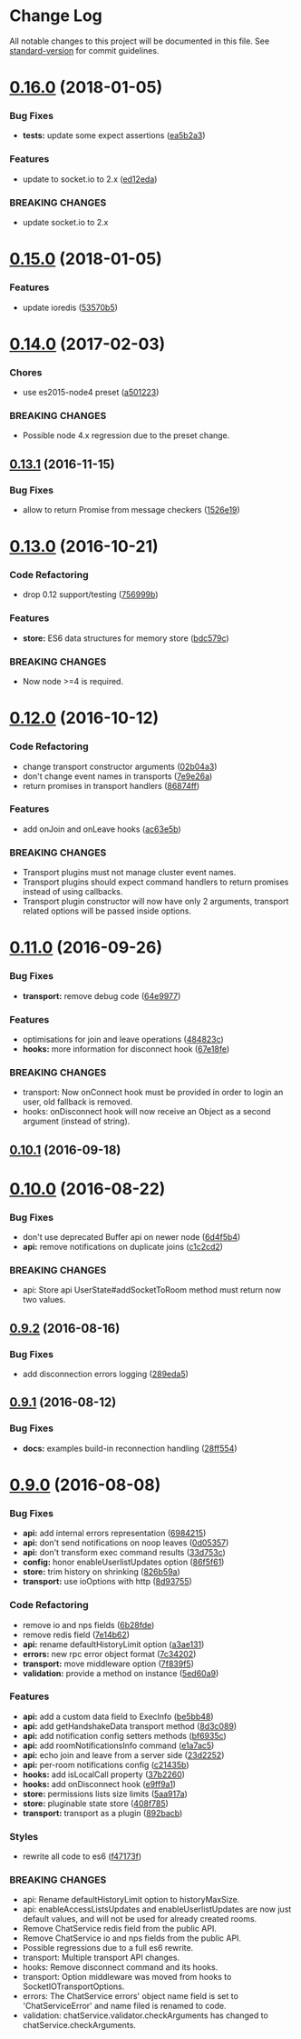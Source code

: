 # Change Log

All notable changes to this project will be documented in this file. See [standard-version](https://github.com/conventional-changelog/standard-version) for commit guidelines.

<a name="0.16.0"></a>
# [0.16.0](https://github.com/an-sh/chat-service/compare/v0.15.0...v0.16.0) (2018-01-05)


### Bug Fixes

* **tests:** update some expect assertions ([ea5b2a3](https://github.com/an-sh/chat-service/commit/ea5b2a3))


### Features

* update to socket.io to 2.x ([ed12eda](https://github.com/an-sh/chat-service/commit/ed12eda))


### BREAKING CHANGES

* update socket.io to 2.x



<a name="0.15.0"></a>
# [0.15.0](https://github.com/an-sh/chat-service/compare/v0.14.0...v0.15.0) (2018-01-05)


### Features

* update ioredis ([53570b5](https://github.com/an-sh/chat-service/commit/53570b5))



<a name="0.14.0"></a>
# [0.14.0](https://github.com/an-sh/chat-service/compare/v0.13.1...v0.14.0) (2017-02-03)


### Chores

* use es2015-node4 preset ([a501223](https://github.com/an-sh/chat-service/commit/a501223))


### BREAKING CHANGES

* Possible node 4.x regression due to the preset change.



<a name="0.13.1"></a>
## [0.13.1](https://github.com/an-sh/chat-service/compare/v0.13.0...v0.13.1) (2016-11-15)


### Bug Fixes

* allow to return Promise from message checkers ([1526e19](https://github.com/an-sh/chat-service/commit/1526e19))



<a name="0.13.0"></a>
# [0.13.0](https://github.com/an-sh/chat-service/compare/v0.12.0...v0.13.0) (2016-10-21)


### Code Refactoring

* drop 0.12 support/testing ([756999b](https://github.com/an-sh/chat-service/commit/756999b))


### Features

* **store:** ES6 data structures for memory store ([bdc579c](https://github.com/an-sh/chat-service/commit/bdc579c))


### BREAKING CHANGES

* Now node >=4 is required.



<a name="0.12.0"></a>
# [0.12.0](https://github.com/an-sh/chat-service/compare/v0.11.0...v0.12.0) (2016-10-12)


### Code Refactoring

* change transport constructor arguments ([02b04a3](https://github.com/an-sh/chat-service/commit/02b04a3))
* don't change event names in transports ([7e9e26a](https://github.com/an-sh/chat-service/commit/7e9e26a))
* return promises in transport handlers ([86874ff](https://github.com/an-sh/chat-service/commit/86874ff))


### Features

* add onJoin and onLeave hooks ([ac63e5b](https://github.com/an-sh/chat-service/commit/ac63e5b))


### BREAKING CHANGES

* Transport plugins must not manage cluster event names.
* Transport plugins should expect command handlers to
return promises instead of using callbacks.
* Transport plugin constructor will now have only 2
arguments, transport related options will be passed inside options.



<a name="0.11.0"></a>
# [0.11.0](https://github.com/an-sh/chat-service/compare/v0.10.1...v0.11.0) (2016-09-26)


### Bug Fixes

* **transport:** remove debug code ([64e9977](https://github.com/an-sh/chat-service/commit/64e9977))


### Features

* optimisations for join and leave operations ([484823c](https://github.com/an-sh/chat-service/commit/484823c))
* **hooks:** more information for disconnect hook ([67e18fe](https://github.com/an-sh/chat-service/commit/67e18fe))


### BREAKING CHANGES

* transport: Now onConnect hook must be provided in order to login
an user, old fallback is removed.
* hooks: onDisconnect hook will now receive an Object as a
second argument (instead of string).



<a name="0.10.1"></a>
## [0.10.1](https://github.com/an-sh/chat-service/compare/v0.10.0...v0.10.1) (2016-09-18)



<a name="0.10.0"></a>
# [0.10.0](https://github.com/an-sh/chat-service/compare/v0.9.2...v0.10.0) (2016-08-22)


### Bug Fixes

* don't use deprecated Buffer api on newer node ([6d4f5b4](https://github.com/an-sh/chat-service/commit/6d4f5b4))
* **api:** remove notifications on duplicate joins ([c1c2cd2](https://github.com/an-sh/chat-service/commit/c1c2cd2))


### BREAKING CHANGES

* api: Store api UserState#addSocketToRoom method must return
now two values.



<a name="0.9.2"></a>
## [0.9.2](https://github.com/an-sh/chat-service/compare/v0.9.1...v0.9.2) (2016-08-16)


### Bug Fixes

* add disconnection errors logging ([289eda5](https://github.com/an-sh/chat-service/commit/289eda5))



<a name="0.9.1"></a>
## [0.9.1](https://github.com/an-sh/chat-service/compare/v0.9.0...v0.9.1) (2016-08-12)


### Bug Fixes

* **docs:** examples build-in reconnection handling ([28ff554](https://github.com/an-sh/chat-service/commit/28ff554))



<a name="0.9.0"></a>
# [0.9.0](https://github.com/an-sh/chat-service/compare/0.8.0...v0.9.0) (2016-08-08)


### Bug Fixes

* **api:** add internal errors representation ([6984215](https://github.com/an-sh/chat-service/commit/6984215))
* **api:** don't send notifications on noop leaves ([0d05357](https://github.com/an-sh/chat-service/commit/0d05357))
* **api:** don't transform exec command results ([33d753c](https://github.com/an-sh/chat-service/commit/33d753c))
* **config:** honor enableUserlistUpdates option ([86f5f61](https://github.com/an-sh/chat-service/commit/86f5f61))
* **store:** trim history on shrinking ([826b59a](https://github.com/an-sh/chat-service/commit/826b59a))
* **transport:** use ioOptions with http ([8d93755](https://github.com/an-sh/chat-service/commit/8d93755))


### Code Refactoring

* remove io and nps fields ([6b28fde](https://github.com/an-sh/chat-service/commit/6b28fde))
* remove redis field ([7e14b62](https://github.com/an-sh/chat-service/commit/7e14b62))
* **api:** rename defaultHistoryLimit option ([a3ae131](https://github.com/an-sh/chat-service/commit/a3ae131))
* **errors:** new rpc error object format ([7c34202](https://github.com/an-sh/chat-service/commit/7c34202))
* **transport:** move middleware option ([7f839f5](https://github.com/an-sh/chat-service/commit/7f839f5))
* **validation:** provide a method on instance ([5ed60a9](https://github.com/an-sh/chat-service/commit/5ed60a9))


### Features

* **api:** add a custom data field to ExecInfo ([be5bb48](https://github.com/an-sh/chat-service/commit/be5bb48))
* **api:** add getHandshakeData transport method ([8d3c089](https://github.com/an-sh/chat-service/commit/8d3c089))
* **api:** add notification config setters methods ([bf6935c](https://github.com/an-sh/chat-service/commit/bf6935c))
* **api:** add roomNotificationsInfo command ([e1a7ac5](https://github.com/an-sh/chat-service/commit/e1a7ac5))
* **api:** echo join and leave from a server side ([23d2252](https://github.com/an-sh/chat-service/commit/23d2252))
* **api:** per-room notifications config ([c21435b](https://github.com/an-sh/chat-service/commit/c21435b))
* **hooks:** add isLocalCall property ([37b2260](https://github.com/an-sh/chat-service/commit/37b2260))
* **hooks:** add onDisconnect hook ([e9ff9a1](https://github.com/an-sh/chat-service/commit/e9ff9a1))
* **store:** permissions lists size limits ([5aa917a](https://github.com/an-sh/chat-service/commit/5aa917a))
* **store:** pluginable state store ([408f785](https://github.com/an-sh/chat-service/commit/408f785))
* **transport:** transport as a plugin ([892bacb](https://github.com/an-sh/chat-service/commit/892bacb))


### Styles

* rewrite all code to es6 ([f47173f](https://github.com/an-sh/chat-service/commit/f47173f))


### BREAKING CHANGES

* api: Rename defaultHistoryLimit option to historyMaxSize.
* api: enableAccessListsUpdates and enableUserlistUpdates are
now just default values, and will not be used for already created rooms.
* Remove ChatService redis field from the public API.
* Remove ChatService io and nps fields from the public
API.
* Possible regressions due to a full es6 rewrite.
* transport: Multiple transport API changes.
* hooks: Remove disconnect command and its hooks.
* transport: Option middleware was moved from hooks to
SocketIOTransportOptions.
* errors: The ChatService errors' object name field is set to
'ChatServiceError' and name filed is renamed to code.
* validation: chatService.validator.checkArguments has changed to
chatService.checkArguments.
